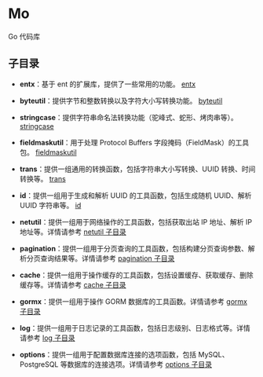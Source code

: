# Mo

Go 代码库


## 子目录

- **entx**：基于 ent 的扩展库，提供了一些常用的功能。
  [entx](entx/README.md)

- **byteutil**：提供字节和整数转换以及字符大小写转换功能。
  [byteutil](byteutil/README.md)

- **stringcase**：提供字符串命名法转换功能（驼峰式、蛇形、烤肉串等）。
  [stringcase](stringcase/README.md)

- **fieldmaskutil**：用于处理 Protocol Buffers 字段掩码（FieldMask）的工具包。
  [fieldmaskutil](fieldmaskutil/README.md)

- **trans**：提供一组通用的转换函数，包括字符串大小写转换、UUID 转换、时间转换等。
  [trans](trans/README.md)

- **id**：提供一组用于生成和解析 UUID 的工具函数，包括生成随机 UUID、解析 UUID 字符串等。
  [id](id/README.md)

- **netutil**：提供一组用于网络操作的工具函数，包括获取出站 IP 地址、解析 IP 地址等。详情请参考 [netutil 子目录](./netutil/README.md)

- **pagination**：提供一组用于分页查询的工具函数，包括构建分页查询参数、解析分页查询结果等。详情请参考 [pagination 子目录](./pagination/README.md)

- **cache**：提供一组用于操作缓存的工具函数，包括设置缓存、获取缓存、删除缓存等。详情请参考 [cache 子目录](./cache/README.md)

- **gormx**：提供一组用于操作 GORM 数据库的工具函数。详情请参考 [gormx 子目录](./gormx/README.md)

- **log**：提供一组用于日志记录的工具函数，包括日志级别、日志格式等。详情请参考 [log 子目录](./log/README.md)

- **options**：提供一组用于配置数据库连接的选项函数，包括 MySQL、PostgreSQL 等数据库的连接选项。详情请参考 [options 子目录](./options/README.md)